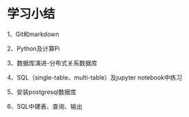 # 学习小结



1、Git和markdown

2、Python及计算Pi

3、数据库演进-分布式关系数据库

4、SQL（single-table、multi-table）及jupyter notebook中练习

5、安装postgresql数据库

6、SQL中建表、查询、输出

